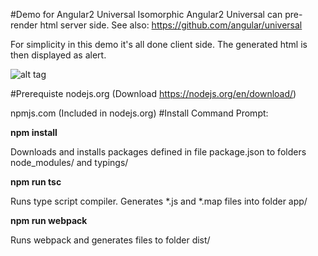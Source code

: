 #Demo for Angular2 Universal Isomorphic
Angular2 Universal can pre- render html server side. See also: https://github.com/angular/universal

For simplicity in this demo it's all done client side. The generated html is then displayed as alert.

![alt tag](https://github.com/WorkplaceX/Research/blob/master/Isomorphic/doc/ScreenShot.png)

#Prerequiste
nodejs.org (Download https://nodejs.org/en/download/)

npmjs.com (Included in nodejs.org)
#Install
Command Prompt: 

**npm install**

Downloads and installs packages defined in file package.json to folders node_modules/ and typings/

**npm run tsc**

Runs type script compiler. Generates *.js and *.map files into folder app/

**npm run webpack**

Runs webpack and generates files to folder dist/

